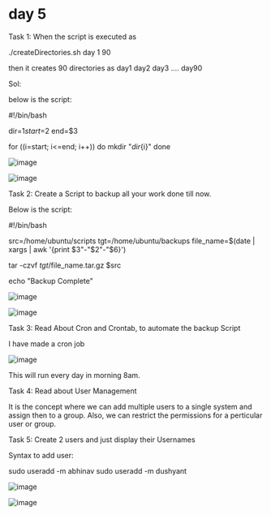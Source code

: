 # day 5

Task 1:
When the script is executed as

./createDirectories.sh day 1 90

then it creates 90 directories as day1 day2 day3 .... day90

Sol:

below is the script:

#!/bin/bash

dir=$1
start=$2
end=$3

for ((i=start; i<=end; i++))
do
        mkdir "${dir}${i}"
done

![image](https://user-images.githubusercontent.com/99756745/227799721-381098cc-ca86-4d40-8c74-501e3040c02e.png)


![image](https://user-images.githubusercontent.com/99756745/227799761-7d69ba2c-9a36-4801-b271-bb6bd95dd6f5.png)


Task 2:
Create a Script to backup all your work done till now.

Below is the script: 


#!/bin/bash

src=/home/ubuntu/scripts
tgt=/home/ubuntu/backups
file_name=$(date | xargs | awk '{print $3"-"$2"-"$6}')

tar -czvf $tgt/$file_name.tar.gz $src

echo "Backup Complete"

![image](https://user-images.githubusercontent.com/99756745/227799875-bdda88ac-82ba-4199-b64b-ba8ee390402a.png)

![image](https://user-images.githubusercontent.com/99756745/227799896-cf80e691-887c-4eeb-88bf-c707bf6ff082.png)


Task 3:
Read About Cron and Crontab, to automate the backup Script

I have made a cron job

![image](https://user-images.githubusercontent.com/99756745/227799978-5527f4e3-39b9-4bbe-bf74-505eab0f8696.png)

This will run every day in morning 8am.


Task 4:
Read about User Management

It is the concept where we can add multiple users to a single system and assign then to a group. Also, we can restrict the permissions for a perticular user or group.


Task 5:
Create 2 users and just display their Usernames

Syntax to add user:

sudo useradd -m abhinav
sudo useradd -m dushyant

![image](https://user-images.githubusercontent.com/99756745/227800340-ecbb253e-f6cd-415f-8fd6-9f51bf71e05d.png)

![image](https://user-images.githubusercontent.com/99756745/227800411-9db5272d-1eda-418a-a5e5-69f444fcf24f.png)
